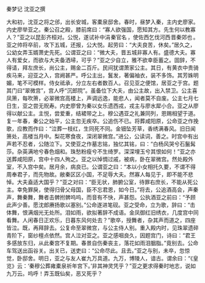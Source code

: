 秦梦记 沈亚之撰　　

  

  

大和初，沈亚之将之邠，出长安城，客橐泉邸舍。春时，昼梦入秦，主内史廖家。内史廖举亚之。秦公召之殿，膝前席曰：“寡人欲强国，愿知其方。先生何以教寡人？”亚之以昆彭齐桓对。公悦，遂试补中涓 秦官名 ，使佐西乞伐河西 晋秦郊也 。亚之帅将卒前，攻下五城，还报，公大悦。起劳曰：“大夫良苦，休矣。”居久之，公幼女弄玉婿萧史先死。公谓亚之曰：“微大夫，晋五城非寡人有。盛德大夫。寡人有爱女，而欲与大夫备洒埽，可乎？”亚之少自立，雅不欲幸臣蓄之。固辞，不得请，拜左庶长，尚公主，赐金二百斤。民间犹谓萧家公主。其日，有黄衣中贵骑疾马来，迎亚之入，宫阙甚严。呼公主出，鬒发，著偏袖衣，装不多饰。其芳姝明媚，笔不可模样。侍女祗承，分立左右者数百人。召见亚之便馆，居亚之于宫。题其门曰“翠微宫”，宫人呼“沉郎院”。虽备位下大夫，由公主故，出入禁卫。公主喜凤箫，每吹箫，必翠微宫高楼上，声调远逸，能悲人，闻者莫不自废。公主七月七日生，亚之尝无贶寿。内史廖曾为秦以女乐遗西戎，戎主与廖水犀小合。亚之从廖得以献公主。主悦，尝爱重，结裙带之上。穆公遇亚之礼兼同列，恩赐相望于道。复一年春，秦公之始平，公主忽无疾卒。公追伤不已。将葬咸阳原，公命亚之作挽歌，应教而作曰：“泣葬一枝红，生同死不同。金钿坠芳草，香绣满春风。旧日闻箫处，高楼当月中。梨花寒食夜，深闭翠微宫。”进公，公读词，善之。时宫中有出声若不忍者，公随泣下。又使亚之作墓志铭，独忆其铭，曰：“白杨风哭兮石鬣髯莎。杂英满地兮春色烟和。珠愁粉瘦兮不生绮罗。深深埋玉兮其恨如何！”亚之亦送葬咸阳原，宫中十四人殉之。亚之以悼惆过戚，被病，卧在翠微宫。然处殿外室，不入宫中矣。居月余，病良已。公谓亚之曰：“本以小女相托久要，不谓不得周奉君子，而先物故。敝秦区区小国，不足辱大夫。然寡人每见于，即不能不悲悼。大夫盍适大国乎？”亚之对曰：“臣无状，肺腑公室，待罪右庶长，不能从死公主。幸免罪戾，使得归骨父母国，臣不忘君恩，如今日。”将去，公追酒高会，声秦声，舞秦舞，舞者击髀拊髀呜呜，而音有不快，声甚怨。公执酒亚之前曰：“予顾此声少善。愿沈郎赓扬歌以塞别。”公命遂进笔砚。亚之受命，立为歌，辞曰：“击体舞，恨满烟光无处所。泪如雨，欲拟著辞不成语。金凤御红旧绣衣，几度宫中同看舞。人闲春日正欢乐，日暮东风何处去？”歌卒，授舞者，杂其声而道之，四座皆泣。既，再拜辞去。公复命至翠微宫，与公主侍人别。重入殿内时，见珠翠遗碎青阶下，窗纱檀点依然。宫人泣对亚之。亚之感咽良久，因题宫门，诗曰：“君王多感放东归，从此秦宫不复期。春景自伤秦丧主，落花如雨泪胭脂。”竟别去。公命车驾送出函谷关。出关已，送吏曰：“公命尽此。且去。”亚之与别，未卒，忽惊觉，卧邸舍。明日，亚之与友人崔九万具道。九万，博陵人，谙古。谓余曰：“《皇览》云：‘秦穆公葬雍橐泉祈年宫下。’非其神灵凭乎？”亚之更求得秦时地志，说如九万云。呜呼！弄玉既仙矣，恶又死乎？